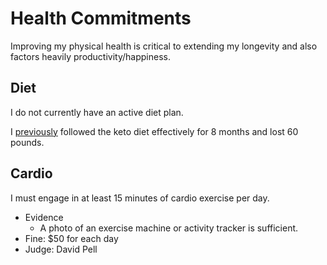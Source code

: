 # Health Commitments

Improving my physical health is critical to extending my longevity and also factors heavily productivity/happiness.

## Diet

I do not currently have an active diet plan.

I [previously](https://github.com/morgante/contract/blob/2017/health.md#diet) followed the keto diet effectively for 8 months and lost 60 pounds.

## Cardio

I must engage in at least 15 minutes of cardio exercise per day.

- Evidence
    - A photo of an exercise machine or activity tracker is sufficient.
- Fine: $50 for each day
- Judge: David Pell
